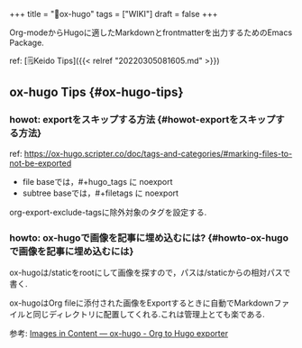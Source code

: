 +++
title = "📝ox-hugo"
tags = ["WIKI"]
draft = false
+++

Org-modeからHugoに適したMarkdownとfrontmatterを出力するためのEmacs Package.

ref: [🗒Keido Tips]({{< relref "20220305081605.md" >}})


## ox-hugo Tips {#ox-hugo-tips}


### howot: exportをスキップする方法 {#howot-exportをスキップする方法}

ref:
<https://ox-hugo.scripter.co/doc/tags-and-categories/#marking-files-to-not-be-exported>

-   file baseでは，#+hugo_tags に noexport
-   subtree baseでは，#+filetags に noexport

org-export-exclude-tagsに除外対象のタグを設定する.


### howto: ox-hugoで画像を記事に埋め込むには? {#howto-ox-hugoで画像を記事に埋め込むには}

ox-hugoは/staticをrootにして画像を探すので，パスは/staticからの相対パスで書く.

ox-hugoはOrg fileに添付された画像をExportするときに自動でMarkdownファイルと同じディレクトリに配置してくれる.これは管理上とても楽である.

参考: [Images in Content — ox-hugo - Org to Hugo exporter](https://ox-hugo.scripter.co/doc/images-in-content/)
